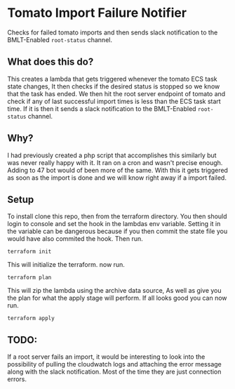 # Tomato Import Failure Notifier

Checks for failed tomato imports and then sends slack notification to the BMLT-Enabled `root-status` channel.

## What does this do?

This creates a lambda that gets triggered whenever the tomato ECS task state changes, It then checks if the desired 
status is stopped so we know that the task has ended. We then hit the root server endpoint of tomato and check if any of 
last successful import times is less than the ECS task start time. If it is then it sends a slack notification to the 
BMLT-Enabled `root-status` channel.

## Why?

I had previously created a php script that accomplishes this similarly but was never really happy with it. It ran on a cron
and wasn't precise enough. Adding to 47 bot would of been more of the same. With this it gets triggered as soon as the import
is done and we will know right away if a import failed.

## Setup

To install clone this repo, then from the terraform directory. You then should login to console and set the hook in the 
lambdas env variable. Setting it in the variable can be dangerous because if you then commit the state file you would have
 also commited the hook. Then run.

```
terraform init
```

This will initialize the terraform. now run.

```
terraform plan
```

This will zip the lambda using the archive data source, As well as give you the plan for what the apply stage will 
perform. If all looks good you can now run.

```
terraform apply
```

## TODO:
If a root server fails an import, it would be interesting to look into the possibility of pulling the cloudwatch logs and 
attaching the error message along with the slack notification. Most of the time they are just connection errors. 
